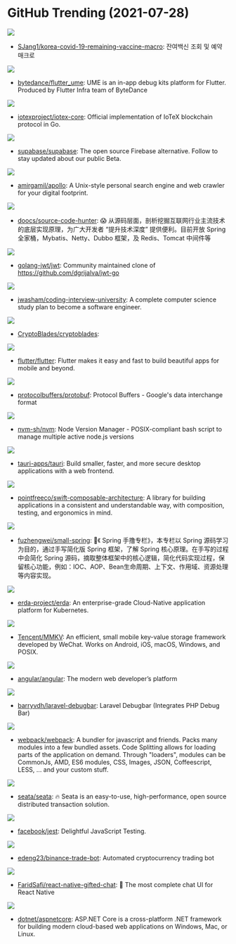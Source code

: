 # GitHub Trending (2021-07-28)

![](https://img.shields.io/badge/Python-New%2029-green?style=flat-square&logo=appveyor)
- [SJang1/korea-covid-19-remaining-vaccine-macro](https://github.com/SJang1/korea-covid-19-remaining-vaccine-macro): 잔여백신 조회 및 예약 매크로

![](https://img.shields.io/badge/Dart-New%2089-green?style=flat-square&logo=appveyor)
- [bytedance/flutter_ume](https://github.com/bytedance/flutter_ume): UME is an in-app debug kits platform for Flutter. Produced by Flutter Infra team of ByteDance

![](https://img.shields.io/badge/Go-New%2047-green?style=flat-square&logo=appveyor)
- [iotexproject/iotex-core](https://github.com/iotexproject/iotex-core): Official implementation of IoTeX blockchain protocol in Go.

![](https://img.shields.io/badge/TypeScript-New%2073-green?style=flat-square&logo=appveyor)
- [supabase/supabase](https://github.com/supabase/supabase): The open source Firebase alternative. Follow to stay updated about our public Beta.

![](https://img.shields.io/badge/Go-New%20196-green?style=flat-square&logo=appveyor)
- [amirgamil/apollo](https://github.com/amirgamil/apollo): A Unix-style personal search engine and web crawler for your digital footprint.

![](https://img.shields.io/badge/Java-New%20332-green?style=flat-square&logo=appveyor)
- [doocs/source-code-hunter](https://github.com/doocs/source-code-hunter): 😱 从源码层面，剖析挖掘互联网行业主流技术的底层实现原理，为广大开发者 “提升技术深度” 提供便利。目前开放 Spring 全家桶，Mybatis、Netty、Dubbo 框架，及 Redis、Tomcat 中间件等

![](https://img.shields.io/badge/Go-New%2015-green?style=flat-square&logo=appveyor)
- [golang-jwt/jwt](https://github.com/golang-jwt/jwt): Community maintained clone of https://github.com/dgrijalva/jwt-go

![](https://img.shields.io/badge/none-New%20543-green?style=flat-square&logo=appveyor)
- [jwasham/coding-interview-university](https://github.com/jwasham/coding-interview-university): A complete computer science study plan to become a software engineer.

![](https://img.shields.io/badge/Vue-New%2049-green?style=flat-square&logo=appveyor)
- [CryptoBlades/cryptoblades](https://github.com/CryptoBlades/cryptoblades): 

![](https://img.shields.io/badge/Dart-New%20239-green?style=flat-square&logo=appveyor)
- [flutter/flutter](https://github.com/flutter/flutter): Flutter makes it easy and fast to build beautiful apps for mobile and beyond.

![](https://img.shields.io/badge/C%2B%2B-New%2087-green?style=flat-square&logo=appveyor)
- [protocolbuffers/protobuf](https://github.com/protocolbuffers/protobuf): Protocol Buffers - Google's data interchange format

![](https://img.shields.io/badge/Shell-New%2033-green?style=flat-square&logo=appveyor)
- [nvm-sh/nvm](https://github.com/nvm-sh/nvm): Node Version Manager - POSIX-compliant bash script to manage multiple active node.js versions

![](https://img.shields.io/badge/Rust-New%2074-green?style=flat-square&logo=appveyor)
- [tauri-apps/tauri](https://github.com/tauri-apps/tauri): Build smaller, faster, and more secure desktop applications with a web frontend.

![](https://img.shields.io/badge/Swift-New%209-green?style=flat-square&logo=appveyor)
- [pointfreeco/swift-composable-architecture](https://github.com/pointfreeco/swift-composable-architecture): A library for building applications in a consistent and understandable way, with composition, testing, and ergonomics in mind.

![](https://img.shields.io/badge/Java-New%2034-green?style=flat-square&logo=appveyor)
- [fuzhengwei/small-spring](https://github.com/fuzhengwei/small-spring): 🌱《 Spring 手撸专栏》，本专栏以 Spring 源码学习为目的，通过手写简化版 Spring 框架，了解 Spring 核心原理。在手写的过程中会简化 Spring 源码，摘取整体框架中的核心逻辑，简化代码实现过程，保留核心功能，例如：IOC、AOP、Bean生命周期、上下文、作用域、资源处理等内容实现。

![](https://img.shields.io/badge/Go-New%2047-green?style=flat-square&logo=appveyor)
- [erda-project/erda](https://github.com/erda-project/erda): An enterprise-grade Cloud-Native application platform for Kubernetes.

![](https://img.shields.io/badge/C%2B%2B-New%2015-green?style=flat-square&logo=appveyor)
- [Tencent/MMKV](https://github.com/Tencent/MMKV): An efficient, small mobile key-value storage framework developed by WeChat. Works on Android, iOS, macOS, Windows, and POSIX.

![](https://img.shields.io/badge/TypeScript-New%2025-green?style=flat-square&logo=appveyor)
- [angular/angular](https://github.com/angular/angular): The modern web developer’s platform

![](https://img.shields.io/badge/PHP-New%2015-green?style=flat-square&logo=appveyor)
- [barryvdh/laravel-debugbar](https://github.com/barryvdh/laravel-debugbar): Laravel Debugbar (Integrates PHP Debug Bar)

![](https://img.shields.io/badge/JavaScript-New%209-green?style=flat-square&logo=appveyor)
- [webpack/webpack](https://github.com/webpack/webpack): A bundler for javascript and friends. Packs many modules into a few bundled assets. Code Splitting allows for loading parts of the application on demand. Through "loaders", modules can be CommonJs, AMD, ES6 modules, CSS, Images, JSON, Coffeescript, LESS, ... and your custom stuff.

![](https://img.shields.io/badge/Java-New%209-green?style=flat-square&logo=appveyor)
- [seata/seata](https://github.com/seata/seata): 🔥 Seata is an easy-to-use, high-performance, open source distributed transaction solution.

![](https://img.shields.io/badge/TypeScript-New%2011-green?style=flat-square&logo=appveyor)
- [facebook/jest](https://github.com/facebook/jest): Delightful JavaScript Testing.

![](https://img.shields.io/badge/Python-New%209-green?style=flat-square&logo=appveyor)
- [edeng23/binance-trade-bot](https://github.com/edeng23/binance-trade-bot): Automated cryptocurrency trading bot

![](https://img.shields.io/badge/TypeScript-New%207-green?style=flat-square&logo=appveyor)
- [FaridSafi/react-native-gifted-chat](https://github.com/FaridSafi/react-native-gifted-chat): 💬 The most complete chat UI for React Native

![](https://img.shields.io/badge/C%23-New%2015-green?style=flat-square&logo=appveyor)
- [dotnet/aspnetcore](https://github.com/dotnet/aspnetcore): ASP.NET Core is a cross-platform .NET framework for building modern cloud-based web applications on Windows, Mac, or Linux.

